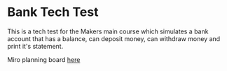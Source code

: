 # Bank Tech Test

This is a tech test for the Makers main course which simulates a bank account that has a balance, can deposit money, can withdraw money and print it's statement.

Miro planning board [here](https://miro.com/app/board/uXjVOzM9MG8=/?share_link_id=305314712727)